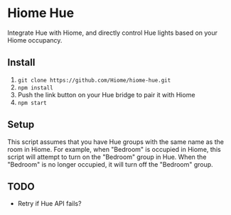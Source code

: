 # Hiome Hue

Integrate Hue with Hiome, and directly control Hue lights based on your Hiome occupancy.

## Install

1. `git clone https://github.com/Hiome/hiome-hue.git`
2. `npm install`
3. Push the link button on your Hue bridge to pair it with Hiome
4. `npm start`

## Setup

This script assumes that you have Hue groups with the same name as the room in Hiome. For example, when "Bedroom" is occupied in Hiome, this script will attempt to turn on the "Bedroom" group in Hue. When the "Bedroom" is no longer occupied, it will turn off the "Bedroom" group.

## TODO

* Retry if Hue API fails?
